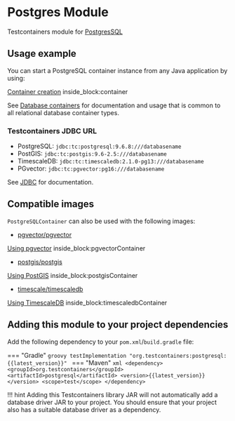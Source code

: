 # Postgres Module

Testcontainers module for [PostgresSQL](https://hub.docker.com/_/postgres)

## Usage example

You can start a PostgreSQL container instance from any Java application by using:

<!--codeinclude-->
[Container creation](../../../modules/postgresql/src/test/java/org/testcontainers/junit/postgresql/SimplePostgreSQLTest.java) inside_block:container
<!--/codeinclude-->

See [Database containers](./index.md) for documentation and usage that is common to all relational database container types.

### Testcontainers JDBC URL

* PostgreSQL: `jdbc:tc:postgresql:9.6.8:///databasename`
* PostGIS: `jdbc:tc:postgis:9.6-2.5:///databasename`
* TimescaleDB: `jdbc:tc:timescaledb:2.1.0-pg13:///databasename`
* PGvector: `jdbc:tc:pgvector:pg16:///databasename`

See [JDBC](./jdbc.md) for documentation.

## Compatible images

`PostgreSQLContainer` can also be used with the following images:

* [pgvector/pgvector](https://hub.docker.com/r/pgvector/pgvector)

<!--codeinclude-->
[Using pgvector](../../../modules/postgresql/src/test/java/org/testcontainers/containers/CompatibleImageTest.java) inside_block:pgvectorContainer
<!--/codeinclude-->

* [postgis/postgis](https://registry.hub.docker.com/r/postgis/postgis)

<!--codeinclude-->
[Using PostGIS](../../../modules/postgresql/src/test/java/org/testcontainers/containers/CompatibleImageTest.java) inside_block:postgisContainer
<!--/codeinclude-->

* [timescale/timescaledb](https://hub.docker.com/r/timescale/timescaledb)

<!--codeinclude-->
[Using TimescaleDB](../../../modules/postgresql/src/test/java/org/testcontainers/containers/CompatibleImageTest.java) inside_block:timescaledbContainer
<!--/codeinclude-->

## Adding this module to your project dependencies

Add the following dependency to your `pom.xml`/`build.gradle` file:

=== "Gradle"
    ```groovy
    testImplementation "org.testcontainers:postgresql:{{latest_version}}"
    ```
=== "Maven"
    ```xml
    <dependency>
        <groupId>org.testcontainers</groupId>
        <artifactId>postgresql</artifactId>
        <version>{{latest_version}}</version>
        <scope>test</scope>
    </dependency>
    ```

!!! hint
    Adding this Testcontainers library JAR will not automatically add a database driver JAR to your project. You should ensure that your project also has a suitable database driver as a dependency.


